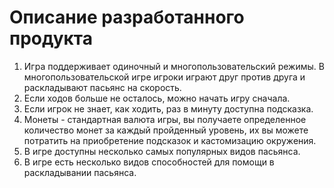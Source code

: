 # Описание разработанного продукта

1. Игра поддерживает одиночный и многопользовательский режимы. В многопользовательской игре игроки играют друг против друга и раскладывают пасьянс на скорость.
2. Если ходов больше не осталось, можно начать игру сначала.
3. Если игрок не знает, как ходить, раз в минуту доступна подсказка.
4. Монеты - стандартная валюта игры, вы получаете определенное количество монет за каждый пройденный уровень, их вы можете потратить на приобретение подсказок и кастомизацию окружения.
5. В игре доступны несколько самых популярных видов пасьянса. 
6. В игре есть несколько видов способностей для помощи в раскладывании пасьянса.